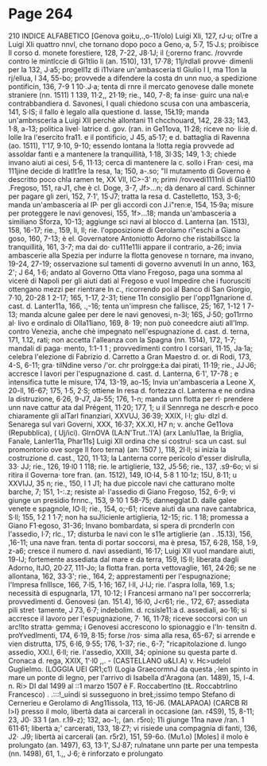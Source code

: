 # Page 264

210 INDICE ALFABETICO [Genova goiŁu,.,o-11/olo) Luigi Xli, 127, rJ·u; olTre a Luigi Xli quattro nnvl, che tornano dopo poco a Geno,·a, 5·7, 15·J.s; proibisce Il corso d. monete forestiere, 128, 7-22, J8·1J; il (;orerno franc. /rovvrde contro le mintlccie di Gi1tlio li (an. 1510), 131, 17·78; 11j/rdlali provve· dimenli per la 132, J·a5; progell1z di i11viare un'ambasceria tl Giulio I I, ma 11on la rj/ellua, l 34, 55-bo; provvede a difendere la costa dn unn nuo,·a spedizione pontificin, 136, 7-9 1 10·.J·a; tenta di rnre il mercato genovese dalle monete straniere (nn. 1511) 1 139, 11·2,, 21·19; rie., 140, 7-8; fa inse· guirc una na\·e contrabbandiera d. Savonesi, I quali chiedono scusa con una ambasceria, 141, S·IS; il fallo è legalo alla questione d. lasse, 15Ł19; manda un'ambnscerla a Luigi XII perchè allontani 11 chcchouard, 142, 28·33; 143, 1·8, a-13; politica livel· latrice d. gov. (ran. in Ge11ova, 11·28; riceve no· li:ie d. lolle Ira l'esercito fra11. e il pontificio, J 45, a5·17; e d. battaglia di Ravenna (ao. 1511), 1'17, 9·10, 9-10; essendo lontana la !lotta regia provvede ad assoldar fanti e a mantenere la tranquillità, 1·18, 3l·3S; 149, 1·3; chiede invano aiuti ai cesi, 5·6, 11·13; cerca di mantenere la c. sollo i Fran· cesi, ma 111jine decide di lratlt1re la resa, 1a; 150, a-.so; "Il mutamento di Governo è descritto poco chla ramen te, XX Vll, lC>-3' n; primi /rovvedi1111nli di Gia110 .Fregoso, 151, ra·J1, che è cl. Doge, 3-7, Jf>...n; dà denaro al card. Schinner per pagare gli zeri, 152, 7·1', 15·J7; tratta la resa d. Castelletto, 153, 3-6; manda un'ambasceria al IP· per gli accordi con J.i"ren:e, 154, 15·9a; misure per proteggere le navi genovesi, 155, 1f>...18; manda un'ambasceria a similiano Sforza, 10-13; aggiunge sci navi al blocco d. Lanterna (an. 1513), 158, 16-17; rie., 159, li, Il; rie. l'opposizione di Gerolamo rì"eschi a Giano goso, 160, 7-13; è el. Governatore Antoniotto Adorno che ristabillscc la tranquillità, 161, 3-7; ma dai do· cu111e11li appare il contrario, a-26; invia ambascerie alla Spezia per indurre la flotta genovese n tornare, ma invano, 19-24, 27-19; osservazione sul tamenti di governo avvenuti In un anno, 163, 2'; J 64, 1·6; andato al Governo Otta vlano Fregoso, paga una somma al vicerè di Napoli per gli aiuti dati al Fregoso e vuol Impedire che i fuorusciti ottengano mezzi per rientrare In c., ricorrendo poi al Banco di San Giorgio, 7·10, 20-28 1 2-17; 165, 1-17, 2-31; tiene 11n consiglio per l'opp11gnarione d. cast. d. Lanter11a, 166, .,-16; tenta un'impresn che fallisce, 25; 167, 1-12 1 7-13; manda alcune galee per dere le navi genovesi, n-3l; 16S, J·50; go11rrno al· livo e ordinalo di Olla11iano, 169, 8· 19; non può coneedcre aiuti all'lmp. contro Venezia, anche chè impegnato nell'espugnazione d. cast. d. terna, 171, 1.12, rati; non accetta l'alleanza con la Spagna (nn. 1514), 172, 1-7; mandali di paga· mento, 1:1-1 1 ; provvedimenti contro I corsari, 11·15, Ja·1a; celebra l'elezione di Fabrizio d. Carretto a Gran Maestro d. or. di Rodi, 173, 4-S, 6-11; gra· tilNdine verso /'or. chr prolrgge:Ła dai pirati, 11·19; rie., JJ·J6; accresce l lavori per l'espugnazione d. cast. d. Lanterna, 6·1', 17-78 ; e intensifica tutte le misure, 174, 13-19, ao-15; Invia un'ambasceria a Leone X, 20-ll, 16-67; 175, 1·5, 2·S; ottiene In resa d. fortezza cl. Lanterna e ne ordina la distruzione, 6·26, 9-J7, Ja-55; 176, 1-n; manda unn flotta per rl· prendere unn nave cattur ata dal Prégent, 11·20; 177, 1; u il Sennrega ne descrh·e poco chiaramente gli alTarl finanziari, XXVUJ, 36·39; XXIX, l·l; glu· dlzl d. Senarega sul vari Governi, XXX, 16·37; XX.XI, H7 n; v. anche Ge11ova (Repubblica), ( Uj/ici). GlrnOVA (LA:N'Trut..'l'A) (arx Lanlu11ae, la Briglia, Fanale, Lanler11a, Phar11s] Luigi XII ordina che si costrul· sca un cast. sul promontorio ove sorge Il foro terna) (an: 1507 ), 118, 2l·ll; si inizia la costruzione d. cast., 120, 11·13; la Lanterna corre pericolo d'esser dislrulla, 33· JJ; rie., 126, 19·l0 1 118; rie. le artiglierie, 132, J5·56; rie., 137, .s9-6o; vi si ritira il Governa· tore fran. (an. 1512), 149, lO·l4, 5·8 1 10·1z; 15U, 8·11; u XXVIJJ, 35 n; rie., 150, l 1 J1; ha due piccole navi che catturano molte barche, 7; 151, 1-:.z; resiste al· l'assedio di Giano Fregoso, 152, 6-9; vi giunge un presidio frnnc., 153, 9·10 1 58-75; dannegglat.D. dalle galee venete e spagnole, IO·ll; rie., 154, o;-61; riceve aiuti da una nave cantabrica, S·ll; 155, 1·2 1 1·7; non ha suJ!icienle artiglieria, 12-15; ric. 1 18; promessa a Giano F1·egoso, 31-36; Invano bombardata, si spera di prcnderln con l'assedio, l·7; rlc., 17; disturba le navi con le s11e artiglierie (an . .15.13), 156, ,16-11; una nave fran. tenta di portar soccorsi, ma è presa, 157, 6·28, 158, 1·9, z-a6; cresce il numero d. navi assedianti, 16·17; Luigi XII vuol mandare aiuti, 19-lJ; fortemente assediata dal mare e da terra, 159, IS·ll; liberata dagli Adorno, ltJO, 20·27, 111-Jo; la flotta fran. porta vettovaglie, 161, 24·26; se ne allontana, 162, 33·3'; rie., 164, 2; apprestamenti per l'espugnazione; l'Impresa fnlllsce, 166, 7·l5, 1·16; 167, l·ll, J·IJ; rie. l'aspra lolla, 169, 1.s; necessità di espugnarla, 171, 10·12; I Francesi armano na\'l per soccorrerla; provvedimenti d. Genovesi (an. 151.4), 16·l0, J<r61; rie., 172, 67; assediata pili stret· tamente, J 73, 6·7; indebolim. d. rcsisle11:a d. assediali, ao·16; si accresce il lavoro per l'espugnazione, 7· 16, 11·78; riceve soccorsi con un arc!lto stratta· gemma; i Genovesi accrescono lo spionaggio e l'ln· tensitn d. proYvedlmenti, 174, 6·19, 8·15; forse /ros· sima alla resa, 65-67; si arrende e vien distrutta, 175, 6·l6, 9·55; 176, 1-37; rie., 6-7; "ricapitolazione d. lungo assedio, XXl.l, 6·ll; rie. l'assedio, XXIII, 34; opinione su questa parte d. Cronaca d. rega, XXIX, 1'·l0 ,,. - (CASTELLANO u&LI.A) v. Hc>udelol Guglielmo. (LOGGIA UEI GR1;c1) (Logia GraecormnJ da questa ,·len spinto in mare un ponte di legno, per l'arrivo di Isabella d'Aragona (an. 1489), 15, l-4. n. Ri> DI dal 1499 al ::1 marzo 1507 è F. Roccabertlno (tŁ. Roccabtrlino Francesco) . .:::!_uindi si susseguono in breŁ;issimo tempo Stefano di Cernerieu e Gerolamo di Ang11issola, 113, 16-J6. (MALAPAOA) (CARCB RI l>I} presso il molo, libertà data ai carcerali in occasione (an. r4S9), 15, 8-11; 23, J0· 33 1 (an. r.19-z); 132, ao-1;, (an. r5ro); 11i giunge 11na nave /ran. 1 611·61; libertà a;' carcerati, 133, 18·Z?; vi risiede una compagnia di fanti, 136, J2· .J9; libertà ai carcerali (an. r5r2), 151, 59-6o. (Mu1.o) [Moles] il molo è prolungato (an. 1497), 63, 13·1', SJ·87; rulnatane unn parte per una tempesta (nn. 1498), 61, 1.,, J·6; è rinforzato e prolungato